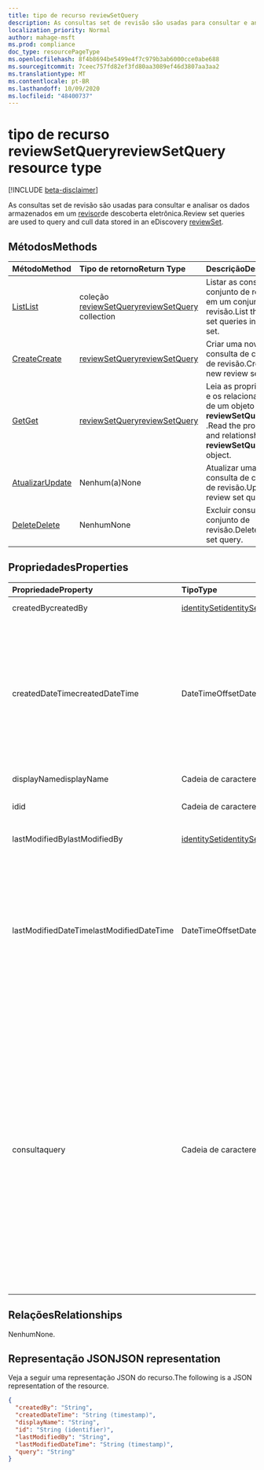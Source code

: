 ```yaml
---
title: tipo de recurso reviewSetQuery
description: As consultas set de revisão são usadas para consultar e analisar dados armazenados em um revisor de descoberta eletrônica
localization_priority: Normal
author: mahage-msft
ms.prod: compliance
doc_type: resourcePageType
ms.openlocfilehash: 8f4b8694be5499e4f7c979b3ab6000cce0abe688
ms.sourcegitcommit: 7ceec757fd82ef3fd80aa3089ef46d3807aa3aa2
ms.translationtype: MT
ms.contentlocale: pt-BR
ms.lasthandoff: 10/09/2020
ms.locfileid: "48400737"
---
```

# <a name="reviewsetquery-resource-type"></a><span data-ttu-id="45182-103">tipo de recurso reviewSetQuery</span><span class="sxs-lookup"><span data-stu-id="45182-103">reviewSetQuery resource type</span></span>

[!INCLUDE [beta-disclaimer](../../includes/beta-disclaimer.md)]

<span data-ttu-id="45182-104">As consultas set de revisão são usadas para consultar e analisar os dados armazenados em um [revisor](reviewset.md)de descoberta eletrônica.</span><span class="sxs-lookup"><span data-stu-id="45182-104">Review set queries are used to query and cull data stored in an eDiscovery [reviewSet](reviewset.md).</span></span>

## <a name="methods"></a><span data-ttu-id="45182-105">Métodos</span><span class="sxs-lookup"><span data-stu-id="45182-105">Methods</span></span>

| <span data-ttu-id="45182-106">Método</span><span class="sxs-lookup"><span data-stu-id="45182-106">Method</span></span>       | <span data-ttu-id="45182-107">Tipo de retorno</span><span class="sxs-lookup"><span data-stu-id="45182-107">Return Type</span></span> | <span data-ttu-id="45182-108">Descrição</span><span class="sxs-lookup"><span data-stu-id="45182-108">Description</span></span> |
|:-------------|:------------|:------------|
| [<span data-ttu-id="45182-109">List</span><span class="sxs-lookup"><span data-stu-id="45182-109">List</span></span>](../api/reviewsetquery-list.md) | <span data-ttu-id="45182-110">coleção [reviewSetQuery](reviewsetquery.md)</span><span class="sxs-lookup"><span data-stu-id="45182-110">[reviewSetQuery](reviewsetquery.md) collection</span></span> | <span data-ttu-id="45182-111">Listar as consultas de conjunto de revisão em um conjunto de revisão.</span><span class="sxs-lookup"><span data-stu-id="45182-111">List the review set queries in a review set.</span></span> |
| [<span data-ttu-id="45182-112">Create</span><span class="sxs-lookup"><span data-stu-id="45182-112">Create</span></span>](../api/reviewsetquery-post.md) | [<span data-ttu-id="45182-113">reviewSetQuery</span><span class="sxs-lookup"><span data-stu-id="45182-113">reviewSetQuery</span></span>](reviewsetquery.md) | <span data-ttu-id="45182-114">Criar uma nova consulta de conjunto de revisão.</span><span class="sxs-lookup"><span data-stu-id="45182-114">Create a new review set query.</span></span> |
| [<span data-ttu-id="45182-115">Get</span><span class="sxs-lookup"><span data-stu-id="45182-115">Get</span></span>](../api/reviewsetquery-get.md) | [<span data-ttu-id="45182-116">reviewSetQuery</span><span class="sxs-lookup"><span data-stu-id="45182-116">reviewSetQuery</span></span>](reviewsetquery.md) | <span data-ttu-id="45182-117">Leia as propriedades e os relacionamentos de um objeto **reviewSetQuery** .</span><span class="sxs-lookup"><span data-stu-id="45182-117">Read the properties and relationships of a **reviewSetQuery** object.</span></span> |
| [<span data-ttu-id="45182-118">Atualizar</span><span class="sxs-lookup"><span data-stu-id="45182-118">Update</span></span>](../api/reviewsetquery-update.md) | <span data-ttu-id="45182-119">Nenhum(a)</span><span class="sxs-lookup"><span data-stu-id="45182-119">None</span></span> | <span data-ttu-id="45182-120">Atualizar uma consulta de conjunto de revisão.</span><span class="sxs-lookup"><span data-stu-id="45182-120">Update a review set query.</span></span> |
| [<span data-ttu-id="45182-121">Delete</span><span class="sxs-lookup"><span data-stu-id="45182-121">Delete</span></span>](../api/reviewsetquery-delete.md) | <span data-ttu-id="45182-122">Nenhum</span><span class="sxs-lookup"><span data-stu-id="45182-122">None</span></span> | <span data-ttu-id="45182-123">Excluir consulta de conjunto de revisão.</span><span class="sxs-lookup"><span data-stu-id="45182-123">Delete review set query.</span></span> |

## <a name="properties"></a><span data-ttu-id="45182-124">Propriedades</span><span class="sxs-lookup"><span data-stu-id="45182-124">Properties</span></span>

| <span data-ttu-id="45182-125">Propriedade</span><span class="sxs-lookup"><span data-stu-id="45182-125">Property</span></span>     | <span data-ttu-id="45182-126">Tipo</span><span class="sxs-lookup"><span data-stu-id="45182-126">Type</span></span>        | <span data-ttu-id="45182-127">Descrição</span><span class="sxs-lookup"><span data-stu-id="45182-127">Description</span></span> |
|:-------------|:------------|:------------|
| <span data-ttu-id="45182-128">createdBy</span><span class="sxs-lookup"><span data-stu-id="45182-128">createdBy</span></span> | [<span data-ttu-id="45182-129">identitySet</span><span class="sxs-lookup"><span data-stu-id="45182-129">identitySet</span></span>](/graph/api/resources/identityset) | <span data-ttu-id="45182-130">O usuário que criou a consulta.</span><span class="sxs-lookup"><span data-stu-id="45182-130">The user who created the query.</span></span> |
| <span data-ttu-id="45182-131">createdDateTime</span><span class="sxs-lookup"><span data-stu-id="45182-131">createdDateTime</span></span> |<span data-ttu-id="45182-132">DateTimeOffset</span><span class="sxs-lookup"><span data-stu-id="45182-132">DateTimeOffset</span></span>| <span data-ttu-id="45182-133">A hora e a data em que a consulta foi criada.</span><span class="sxs-lookup"><span data-stu-id="45182-133">The time and date when the query was created.</span></span> <span data-ttu-id="45182-134">O tipo Timestamp representa informações de data e hora usando o formato ISO 8601 e está sempre no horário UTC.</span><span class="sxs-lookup"><span data-stu-id="45182-134">The Timestamp type represents date and time information using ISO 8601 format and is always in UTC time.</span></span> <span data-ttu-id="45182-135">Por exemplo, meia-noite em UTC no dia 1º de janeiro de 2014 teria esta aparência: `'2014-01-01T00:00:00Z'`</span><span class="sxs-lookup"><span data-stu-id="45182-135">For example, midnight UTC on Jan 1, 2014 would look like this: `'2014-01-01T00:00:00Z'`</span></span>|
| <span data-ttu-id="45182-136">displayName</span><span class="sxs-lookup"><span data-stu-id="45182-136">displayName</span></span> | <span data-ttu-id="45182-137">Cadeia de caracteres</span><span class="sxs-lookup"><span data-stu-id="45182-137">String</span></span> | <span data-ttu-id="45182-138">O nome da consulta</span><span class="sxs-lookup"><span data-stu-id="45182-138">The name of the query</span></span>|
| <span data-ttu-id="45182-139">id</span><span class="sxs-lookup"><span data-stu-id="45182-139">id</span></span> |<span data-ttu-id="45182-140">Cadeia de caracteres</span><span class="sxs-lookup"><span data-stu-id="45182-140">String</span></span>| <span data-ttu-id="45182-141">O identificador exclusivo da consulta.</span><span class="sxs-lookup"><span data-stu-id="45182-141">The unique identifier of the query.</span></span> <span data-ttu-id="45182-142">Somente leitura.</span><span class="sxs-lookup"><span data-stu-id="45182-142">Read-only.</span></span>|
| <span data-ttu-id="45182-143">lastModifiedBy</span><span class="sxs-lookup"><span data-stu-id="45182-143">lastModifiedBy</span></span> | [<span data-ttu-id="45182-144">identitySet</span><span class="sxs-lookup"><span data-stu-id="45182-144">identitySet</span></span>](/graph/api/resources/identityset) | <span data-ttu-id="45182-145">O usuário que modificou a consulta pela última vez.</span><span class="sxs-lookup"><span data-stu-id="45182-145">The user who last modified the query.</span></span> |
| <span data-ttu-id="45182-146">lastModifiedDateTime</span><span class="sxs-lookup"><span data-stu-id="45182-146">lastModifiedDateTime</span></span> |<span data-ttu-id="45182-147">DateTimeOffset</span><span class="sxs-lookup"><span data-stu-id="45182-147">DateTimeOffset</span></span> | <span data-ttu-id="45182-148">A data e a hora em que a consulta foi modificada pela última vez.</span><span class="sxs-lookup"><span data-stu-id="45182-148">The date and time the query was last modified.</span></span> <span data-ttu-id="45182-149">O tipo Timestamp representa informações de data e hora usando o formato ISO 8601 e está sempre no horário UTC.</span><span class="sxs-lookup"><span data-stu-id="45182-149">The Timestamp type represents date and time information using ISO 8601 format and is always in UTC time.</span></span> <span data-ttu-id="45182-150">Por exemplo, meia-noite em UTC no dia 1º de janeiro de 2014 teria esta aparência: `'2014-01-01T00:00:00Z'`</span><span class="sxs-lookup"><span data-stu-id="45182-150">For example, midnight UTC on Jan 1, 2014 would look like this: `'2014-01-01T00:00:00Z'`</span></span>|
| <span data-ttu-id="45182-151">consulta</span><span class="sxs-lookup"><span data-stu-id="45182-151">query</span></span> | <span data-ttu-id="45182-152">Cadeia de caracteres</span><span class="sxs-lookup"><span data-stu-id="45182-152">String</span></span> | <span data-ttu-id="45182-153">A cadeia de caracteres de consulta na consulta KQL (linguagem de consulta de palavra-chave).</span><span class="sxs-lookup"><span data-stu-id="45182-153">The query string in KQL (Keyword Query Language) query.</span></span> <span data-ttu-id="45182-154">Consulte para https://docs.microsoft.com/microsoft-365/compliance/document-metadata-fields-in-advanced-ediscovery obter mais detalhes.</span><span class="sxs-lookup"><span data-stu-id="45182-154">Please refer to https://docs.microsoft.com/microsoft-365/compliance/document-metadata-fields-in-advanced-ediscovery for more details.</span></span>  <span data-ttu-id="45182-155">Este campo é mapeado diretamente para a condição de palavras-chave.</span><span class="sxs-lookup"><span data-stu-id="45182-155">This field maps directly to the keywords condition.</span></span>  <span data-ttu-id="45182-156">Você pode refinar pesquisas usando campos listados no *nome de campo pesquisável* emparelhado com valores, por exemplo, *Subject: "Financials trimestrais" e date>= 06/01/2016 e date<= 07/01/2016*</span><span class="sxs-lookup"><span data-stu-id="45182-156">You can refine searches by using fields listed in the *searchable field name* paired with values, e.g. *subject:"Quarterly Financials" AND Date>=06/01/2016 AND Date<=07/01/2016*</span></span> |

## <a name="relationships"></a><span data-ttu-id="45182-157">Relações</span><span class="sxs-lookup"><span data-stu-id="45182-157">Relationships</span></span>

<span data-ttu-id="45182-158">Nenhum</span><span class="sxs-lookup"><span data-stu-id="45182-158">None.</span></span>

## <a name="json-representation"></a><span data-ttu-id="45182-159">Representação JSON</span><span class="sxs-lookup"><span data-stu-id="45182-159">JSON representation</span></span>

<span data-ttu-id="45182-160">Veja a seguir uma representação JSON do recurso.</span><span class="sxs-lookup"><span data-stu-id="45182-160">The following is a JSON representation of the resource.</span></span>

<!-- {
  "blockType": "resource",
  "optionalProperties": [

  ],
  "@odata.type": "microsoft.graph.reviewSetQuery",
  "baseType": "",
  "keyProperty": "id"
}-->

```json
{
  "createdBy": "String",
  "createdDateTime": "String (timestamp)",
  "displayName": "String",
  "id": "String (identifier)",
  "lastModifiedBy": "String",
  "lastModifiedDateTime": "String (timestamp)",
  "query": "String"
}
```

<!-- uuid: 16cd6b66-4b1a-43a1-adaf-3a886856ed98
2019-02-04 14:57:30 UTC -->
<!-- {
  "type": "#page.annotation",
  "description": "reviewSetQuery resource",
  "keywords": "",
  "section": "documentation",
  "tocPath": ""
}-->